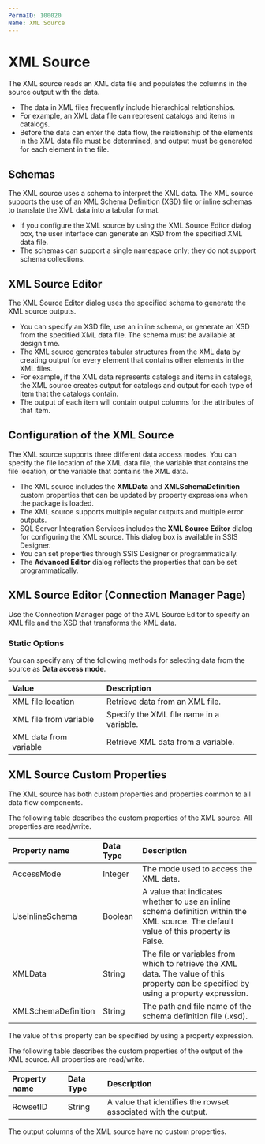 ```yaml
---
PermaID: 100020
Name: XML Source
---
```


# XML Source

The XML source reads an XML data file and populates the columns in the source output with the data.

 - The data in XML files frequently include hierarchical relationships. 
 - For example, an XML data file can represent catalogs and items in catalogs. 
 - Before the data can enter the data flow, the relationship of the elements in the XML data file must be determined, and output must be generated for each element in the file.

## Schemas

The XML source uses a schema to interpret the XML data. The XML source supports the use of an XML Schema Definition (XSD) file or inline schemas to translate the XML data into a tabular format. 

 - If you configure the XML source by using the XML Source Editor dialog box, the user interface can generate an XSD from the specified XML data file.
 - The schemas can support a single namespace only; they do not support schema collections.

## XML Source Editor

The XML Source Editor dialog uses the specified schema to generate the XML source outputs. 

 - You can specify an XSD file, use an inline schema, or generate an XSD from the specified XML data file. The schema must be available at design time.
 - The XML source generates tabular structures from the XML data by creating output for every element that contains other elements in the XML files. 
 - For example, if the XML data represents catalogs and items in catalogs, the XML source creates output for catalogs and output for each type of item that the catalogs contain. 
 - The output of each item will contain output columns for the attributes of that item.

## Configuration of the XML Source

The XML source supports three different data access modes. You can specify the file location of the XML data file, the variable that contains the file location, or the variable that contains the XML data.

 - The XML source includes the **XMLData** and **XMLSchemaDefinition** custom properties that can be updated by property expressions when the package is loaded.
 - The XML source supports multiple regular outputs and multiple error outputs.
 - SQL Server Integration Services includes the **XML Source Editor** dialog for configuring the XML source. This dialog box is available in SSIS Designer.
 - You can set properties through SSIS Designer or programmatically.
 - The **Advanced Editor** dialog reflects the properties that can be set programmatically.

## XML Source Editor (Connection Manager Page)

Use the Connection Manager page of the XML Source Editor to specify an XML file and the XSD that transforms the XML data.

### Static Options

You can specify any of the following methods for selecting data from the source as **Data access mode**.

| Value              | Description                                  |
| :------------------| :--------------------------------------------|
| XML file location  | Retrieve data from an XML file.              |
| XML file from variable | Specify the XML file name in a variable. |
| XML data from variable | Retrieve XML data from a variable.       |

## XML Source Custom Properties

The XML source has both custom properties and properties common to all data flow components.

The following table describes the custom properties of the XML source. All properties are read/write.

| Property name     | Data Type      | Description                                                                |
| :-----------------| :--------------| :--------------------------------------------------------------------------|
| AccessMode        | Integer        | The mode used to access the XML data.                                      |
| UseInlineSchema   | Boolean        | A value that indicates whether to use an inline schema definition within the XML source. The default value of this property is False. | 
| XMLData           | String         | The file or variables from which to retrieve the XML data. The value of this property can be specified by using a property expression.                |
| XMLSchemaDefinition | String       | The path and file name of the schema definition file (.xsd).               |

The value of this property can be specified by using a property expression.

The following table describes the custom properties of the output of the XML source. All properties are read/write.

| Property name     | Data Type      | Description                                                                |
| :-----------------| :--------------| :--------------------------------------------------------------------------|
| RowsetID          | String         | A value that identifies the rowset associated with the output.             |

The output columns of the XML source have no custom properties.
